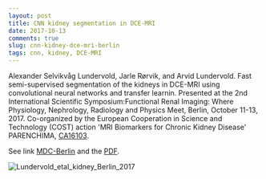 ```yaml
---
layout: post
title: CNN kidney segmentation in DCE-MRI
date: 2017-10-13
comments: true
slug: cnn-kidney-dce-mri-berlin
tags: cnn, kidney, DCE-MRI
---
```


Alexander Selvikvåg Lundervold, Jarle Rørvik, and Arvid Lundervold. Fast semi-supervised segmentation of the kidneys in DCE-MRI using convolutional neural networks and transfer learnin. Presented at the 2nd International Scientific Symposium:​Functional Renal Imaging: Where Physiology, Nephrology, Radiology and Physics Meet,​ Berlin, October 11-13, 2017. Co-organized by the European Cooperation in Science and Technology (COST) action 'MRI Biomarkers for Chronic Kidney Disease' PARENCHIMA, [CA16103](http://www.cost.eu/COST_Actions/ca/CA16103).

See link [MDC-Berlin](https://www.mdc-berlin.de/renal) and the [PDF](http://arvidl.github.io/contents/downloads/papers/lundervold_etal_functional_renal_imaging_mdc_berlin_2017.pdf).
    
![Lundervold_etal_kidney_Berlin_2017](http://arvidl.github.io/images/lundervold_etal_functional_renal_imaging_mdc_berlin_2017.png "Berlin DCE-MRI kidney segmentation 2017")
